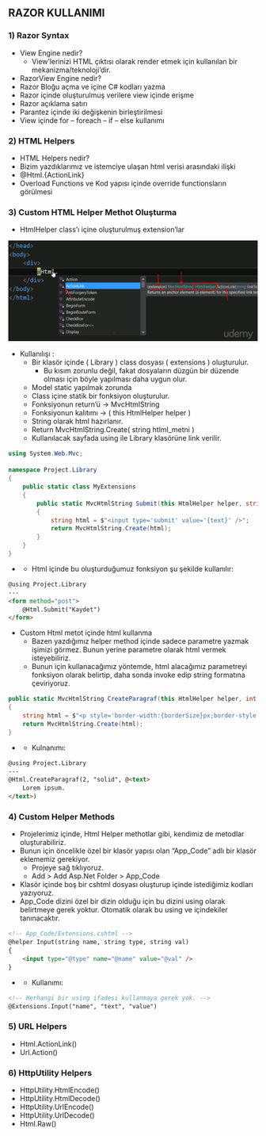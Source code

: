 ## RAZOR KULLANIMI

### 1) Razor Syntax
- View Engine nedir?
    - View’lerinizi HTML çıktısı olarak render etmek için kullanılan bir mekanizma/teknoloji’dir.
- RazorView Engine nedir?
- Razor Bloğu açma ve içine C# kodları yazma
- Razor içinde oluşturulmuş verilere view içinde erişme
- Razor açıklama satırı
- Parantez içinde iki değişkenin birleştirilmesi  
- View içinde for – foreach – if – else kullanımı

### 2) HTML Helpers
- HTML Helpers nedir? 
- Bizim yazdıklarımız ve istemciye ulaşan html verisi arasındaki ilişki
- @Html.{ActionLink}
- Overload Functions ve Kod yapısı içinde override functionsların görülmesi

### 3) Custom HTML Helper Methot Oluşturma
- HtmlHelper class’ı içine oluşturulmuş extension’lar

<p align="center">
    <img src="assets/03.PNG" style="max-height:300px" />
</p>

- Kullanılışı :	
    - Bir klasör içinde ( Library ) class dosyası ( extensions ) oluşturulur.
        - Bu kısım zorunlu değil, fakat dosyaların düzgün bir düzende olması için böyle yapılması daha uygun olur.
    - Model static yapılmak zorunda
    - Class içine statik bir fonksiyon oluşturulur.
    - Fonksiyonun return’ü -> MvcHtmlString
    - Fonksiyonun kalıtımı -> ( this HtmlHelper helper )
    - String olarak html hazırlanır.
    - Return MvcHtmlString.Create( string htlml_metni )
    - Kullanılacak sayfada using ile Library klasörüne link verilir.

```cs
using System.Web.Mvc;

namespace Project.Library
{
    public static class MyExtensions
    {
        public static MvcHtmlString Submit(this HtmlHelper helper, string text)
        {
            string html = $"<input type='submit' value='{text}' />";
            return MvcHtmlString.Create(html);
        }
    }
}
```
- - Html içinde bu oluşturduğumuz fonksiyon şu şekilde kullanılır:

```html
@using Project.Library
---
<form method="post">
    @Html.Submit("Kaydet")
</form>
```

- Custom Html metot içinde html kullanma
    - Bazen yazdığımız helper method içinde sadece parametre yazmak işimizi görmez. Bunun yerine parametre olarak html vermek isteyebiliriz. 
    - Bunun için kullanacağımız yöntemde, html alacağımız parametreyi fonksiyon olarak belirtip, daha sonda invoke edip string formatına çeviriyoruz.

```cs
public static MvcHtmlString CreateParagraf(this HtmlHelper helper, int borderSize = 3, string borderType = "solid", Func<object, HelperResult> template = null)
{
    string html = $"<p style='border-width:{borderSize}px;border-style:{borderType}>{template.Invoke(null)}</p>";
    return MvcHtmlString.Create(html);
}
```

- - Kulnanımı:

```html
@using Project.Library
---
@Html.CreateParagraf(2, "solid", @<text>
    Lorem ipsum.
</text>)
```


### 4) Custom Helper Methods
- Projelerimiz içinde, Html Helper methotlar gibi, kendimiz de metodlar oluşturabiliriz.
- Bunun için öncelikle özel bir klasör yapısı olan “App_Code” adlı bir klasör eklememiz gerekiyor.
    - Projeye sağ tıklıyoruz.
    - Add > Add Asp.Net Folder > App_Code
- Klasör içinde boş bir cshtml dosyası oluşturup içinde istediğimiz kodları yazıyoruz.
- App_Code dizini özel bir dizin olduğu için bu dizini using olarak belirtmeye gerek yoktur. Otomatik olarak bu using ve içindekiler tanınacaktır.

```html
<!-- App_Code/Extensions.cshtml -->
@helper Input(string name, string type, string val)
{
    <input type="@type" name="@name" value="@val" />
}
``` 

- - Kullanımı:

```html
<!-- Herhangi bir using ifadesi kullanmaya gerek yok. -->
@Extensions.Input("name", "text", "value")
```

### 5) URL Helpers
- Html.ActionLink()
- Url.Action()

### 6) HttpUtility Helpers
- HttpUtility.HtmlEncode() 
- HttpUtility.HtmlDecode()
- HttpUtility.UrlEncode() 
- HttpUtility.UrlDecode()
- Html.Raw()
